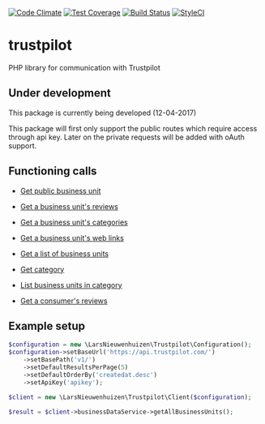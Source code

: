 [![Code Climate](https://codeclimate.com/github/LarsNieuwenhuizen/Trustpilot/badges/gpa.svg)](https://codeclimate.com/github/LarsNieuwenhuizen/Trustpilot)
[![Test Coverage](https://codeclimate.com/github/LarsNieuwenhuizen/Trustpilot/badges/coverage.svg)](https://codeclimate.com/github/LarsNieuwenhuizen/Trustpilot/coverage)
[![Build Status](https://travis-ci.org/LarsNieuwenhuizen/Trustpilot.svg?branch=master)](https://travis-ci.org/LarsNieuwenhuizen/Trustpilot)
[![StyleCI](https://styleci.io/repos/87822841/shield?branch=master)](https://styleci.io/repos/87822841)

# trustpilot
PHP library for communication with Trustpilot 

## Under development

This package is currently being developed (12-04-2017)

This package will first only support the public routes which require access through api key.
Later on the private requests will be added with oAuth support.

## Functioning calls

- [Get public business unit](#https://developers.trustpilot.com/business-unit-api#get-public-business-unit)
- [Get a business unit's reviews](#https://developers.trustpilot.com/business-unit-api#get-a-business-unit's-reviews)
- [Get a business unit's categories](#https://developers.trustpilot.com/business-unit-api#list-categories-for-business-unit)
- [Get a business unit's web links](#https://developers.trustpilot.com/business-unit-api#get-a-business-unit's-web-links)
- [Get a list of business units](#https://developers.trustpilot.com/business-unit-api#get-a-list-of-business-units)


- [Get category](#https://developers.trustpilot.com/categories-api#get-category)
- [List business units in category](#https://developers.trustpilot.com/categories-api#list-business-units-in-category)


- [Get a consumer's reviews](#https://developers.trustpilot.com/consumer-api#get-a-consumer's-reviews)


## Example setup
```php
$configuration = new \LarsNieuwenhuizen\Trustpilot\Configuration();
$configuration->setBaseUrl('https://api.trustpilot.com/')
    ->setBasePath('v1/')
    ->setDefaultResultsPerPage(5)
    ->setDefaultOrderBy('createdat.desc')
    ->setApiKey('apikey');

$client = new \LarsNieuwenhuizen\Trustpilot\Client($configuration);

$result = $client->businessDataService->getAllBusinessUnits();
```